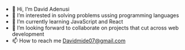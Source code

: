 - 👋 Hi, I’m David Adenusi
- 👀 I’m interested in solving problems ussing programming languages
- 🌱 I’m currently learning JavaScript and React
- 💞️ I’m looking forward to collaborate on projects that cut across web development
- 📫 How to reach me Davidmide07@gmail.com

<!---
Davidmide02/Davidmide02 is a ✨ special ✨ repository because its `README.md` (this file) appears on your GitHub profile.
You can click the Preview link to take a look at your changes.
--->
